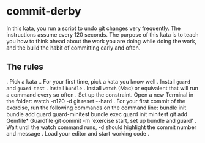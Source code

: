# commit-derby

In this kata, you run a script to undo git changes very frequently. The instructions assume every 120 seconds.
The purpose of this kata is to teach you how to think ahead about the work you are doing while doing the work,
and the build the habit of committing early and often.

## The rules

. Pick a kata
.. For your first time, pick a kata you know well
. Install `guard` and `guard-test`
. Install `bundle`
. Install `watch` (Mac) or equivalent that will run a command every so often
. Set up the constraint. Open a new Terminal in the folder:
    watch -n120 -d git reset --hard
. For your first commit of the exercise, run the following commands on the command line:
    bundle init
    bundle add guard guard-minitest
    bundle exec guard init minitest
    git add Gemfile* Guardfile
    git commit -m 'exercise start, set up bundle and guard'
. Wait until the watch command runs, -d should highlight the commit number and message
. Load your editor and start working
    code .